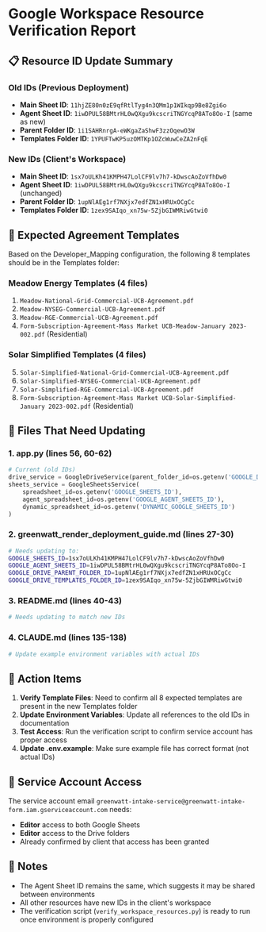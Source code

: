 # Google Workspace Resource Verification Report

## 📋 Resource ID Update Summary

### Old IDs (Previous Deployment)
- **Main Sheet ID**: `11hjZE80n0zE9qfRtlTyg4n3QMm1p1WIkqp9Be8Zgi6o`
- **Agent Sheet ID**: `1iwDPUL58BMtrHL0wQXgu9kcscriTNGYcqP8ATo8Oo-I` (same as new)
- **Parent Folder ID**: `1i1SAHRnrgA-eWKgaZaShwF3zzOqewO3W`
- **Templates Folder ID**: `1YPUFTwKP5uzOMTKp1OZcWuwCeZA2nFqE`

### New IDs (Client's Workspace)
- **Main Sheet ID**: `1sx7oULKh41KMPH47LolCF9lv7h7-kDwscAoZoVfhDw0`
- **Agent Sheet ID**: `1iwDPUL58BMtrHL0wQXgu9kcscriTNGYcqP8ATo8Oo-I` (unchanged)
- **Parent Folder ID**: `1upNlAEg1rf7NXjx7edfZN1xHRUxOCgCc`
- **Templates Folder ID**: `1zex9SAIqo_xn75w-5ZjbGIWMRiwGtwi0`

## 📄 Expected Agreement Templates

Based on the Developer_Mapping configuration, the following 8 templates should be in the Templates folder:

### Meadow Energy Templates (4 files)
1. `Meadow-National-Grid-Commercial-UCB-Agreement.pdf`
2. `Meadow-NYSEG-Commercial-UCB-Agreement.pdf`
3. `Meadow-RGE-Commercial-UCB-Agreement.pdf`
4. `Form-Subscription-Agreement-Mass Market UCB-Meadow-January 2023-002.pdf` (Residential)

### Solar Simplified Templates (4 files)
5. `Solar-Simplified-National-Grid-Commercial-UCB-Agreement.pdf`
6. `Solar-Simplified-NYSEG-Commercial-UCB-Agreement.pdf`
7. `Solar-Simplified-RGE-Commercial-UCB-Agreement.pdf`
8. `Form-Subscription-Agreement-Mass Market UCB-Solar-Simplified-January 2023-002.pdf` (Residential)

## 🔧 Files That Need Updating

### 1. **app.py** (lines 56, 60-62)
```python
# Current (old IDs)
drive_service = GoogleDriveService(parent_folder_id=os.getenv('GOOGLE_DRIVE_PARENT_FOLDER_ID'))
sheets_service = GoogleSheetsService(
    spreadsheet_id=os.getenv('GOOGLE_SHEETS_ID'),
    agent_spreadsheet_id=os.getenv('GOOGLE_AGENT_SHEETS_ID'),
    dynamic_spreadsheet_id=os.getenv('DYNAMIC_GOOGLE_SHEETS_ID')
)
```

### 2. **greenwatt_render_deployment_guide.md** (lines 27-30)
```bash
# Needs updating to:
GOOGLE_SHEETS_ID=1sx7oULKh41KMPH47LolCF9lv7h7-kDwscAoZoVfhDw0
GOOGLE_AGENT_SHEETS_ID=1iwDPUL58BMtrHL0wQXgu9kcscriTNGYcqP8ATo8Oo-I
GOOGLE_DRIVE_PARENT_FOLDER_ID=1upNlAEg1rf7NXjx7edfZN1xHRUxOCgCc
GOOGLE_DRIVE_TEMPLATES_FOLDER_ID=1zex9SAIqo_xn75w-5ZjbGIWMRiwGtwi0
```

### 3. **README.md** (lines 40-43)
```bash
# Needs updating to match new IDs
```

### 4. **CLAUDE.md** (lines 135-138)
```bash
# Update example environment variables with actual IDs
```

## 🚀 Action Items

1. **Verify Template Files**: Need to confirm all 8 expected templates are present in the new Templates folder
2. **Update Environment Variables**: Update all references to the old IDs in documentation
3. **Test Access**: Run the verification script to confirm service account has proper access
4. **Update .env.example**: Make sure example file has correct format (not actual IDs)

## 🔐 Service Account Access

The service account email `greenwatt-intake-service@greenwatt-intake-form.iam.gserviceaccount.com` needs:
- **Editor** access to both Google Sheets
- **Editor** access to the Drive folders
- Already confirmed by client that access has been granted

## 📝 Notes

- The Agent Sheet ID remains the same, which suggests it may be shared between environments
- All other resources have new IDs in the client's workspace
- The verification script (`verify_workspace_resources.py`) is ready to run once environment is properly configured